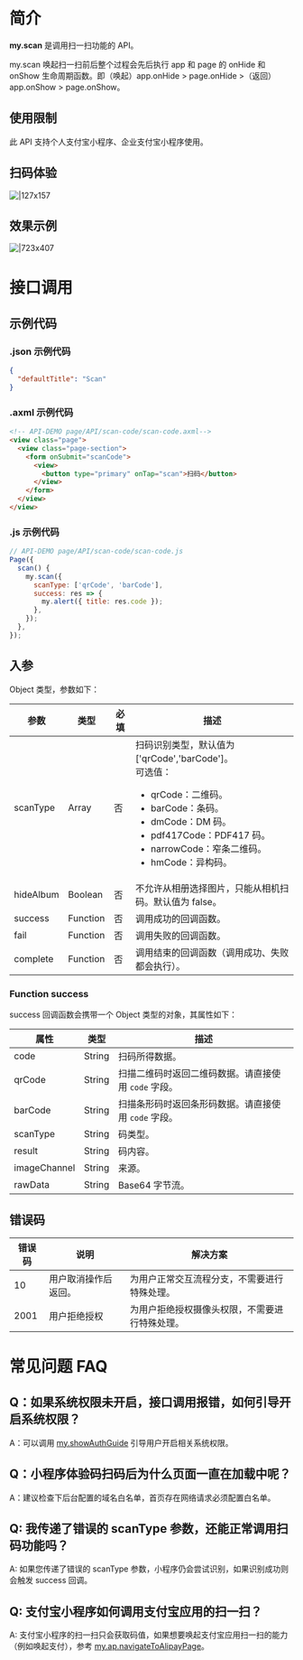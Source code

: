 # 简介

**my.scan** 是调用扫一扫功能的 API。

my.scan 唤起扫一扫前后整个过程会先后执行 app 和 page 的 onHide 和 onShow 生命周期函数。即（唤起）app.onHide > page.onHide >（返回）app.onShow > page.onShow。

## 使用限制

此 API 支持个人支付宝小程序、企业支付宝小程序使用。

## 扫码体验

![|127x157](https://gw.alipayobjects.com/zos/skylark-tools/public/files/51a1a04f6c0fb75da5344409105c54a4.jpeg#align=left&display=inline&height=157&margin=%5Bobject%20Object%5D&originHeight=157&originWidth=127&status=done&style=stroke&width=127)

## 效果示例

![|723x407](https://gw.alipayobjects.com/zos/skylark-tools/public/files/f00386c76c1deff9b8f44c36aec0bff4.png#align=left&display=inline&height=420&margin=%5Bobject%20Object%5D&originHeight=720&originWidth=1280&status=done&style=stroke&width=746)

# 接口调用

## 示例代码

### .json 示例代码

```json
{
  "defaultTitle": "Scan"
}
```

### .axml 示例代码

```html
<!-- API-DEMO page/API/scan-code/scan-code.axml-->
<view class="page">
  <view class="page-section">
    <form onSubmit="scanCode">
      <view>
        <button type="primary" onTap="scan">扫码</button>
      </view>
    </form>
  </view>
</view>
```

### .js 示例代码

```javascript
// API-DEMO page/API/scan-code/scan-code.js
Page({
  scan() {
    my.scan({
      scanType: ['qrCode', 'barCode'],
      success: res => {
        my.alert({ title: res.code });
      },
    });
  },
});
```

## 入参

Object 类型，参数如下：

| **参数** | **类型** | **必填** | **描述** |
| --- | --- | --- | --- |
| scanType | Array | 否 | 扫码识别类型，默认值为 ['qrCode','barCode']。<br />可选值：<br /><ul><li>qrCode：二维码。</li><li>barCode：条码。</li><li>dmCode：DM 码。</li><li>pdf417Code：PDF417 码。</li><li>narrowCode：窄条二维码。</li><li>hmCode：异构码。</li></ul> |
| hideAlbum | Boolean | 否 | 不允许从相册选择图片，只能从相机扫码。默认值为 false。 |
| success | Function | 否 | 调用成功的回调函数。 |
| fail | Function | 否 | 调用失败的回调函数。 |
| complete | Function | 否 | 调用结束的回调函数（调用成功、失败都会执行）。 |

### Function success

success 回调函数会携带一个 Object 类型的对象，其属性如下：

| **属性** | **类型** | **描述** |
| --- | --- | --- |
| code | String | 扫码所得数据。 |
| qrCode | String | 扫描二维码时返回二维码数据。请直接使用 `code` 字段。 |
| barCode | String | 扫描条形码时返回条形码数据。请直接使用 `code` 字段。 |
| scanType | String | 码类型。 |
| result | String | 码内容。 |
| imageChannel | String | 来源。 |
| rawData | String | Base64 字节流。 |

## 错误码
| **错误码** | **说明**             | **解决方案**                                 |
| ---------- | -------------------- | -------------------------------------------- |
| 10         | 用户取消操作后返回。 | 为用户正常交互流程分支，不需要进行特殊处理。 |
| 2001       | 用户拒绝授权     | 为用户拒绝授权摄像头权限，不需要进行特殊处理。       |

# 常见问题 FAQ

## Q：如果系统权限未开启，接口调用报错，如何引导开启系统权限？

A：可以调用 [my.showAuthGuide](https://opendocs.alipay.com/mini/api/show-auth-guide) 引导用户开启相关系统权限。

## Q：小程序体验码扫码后为什么页面一直在加载中呢？

A：建议检查下后台配置的域名白名单，首页存在网络请求必须配置白名单。

## Q: 我传递了错误的 scanType 参数，还能正常调用扫码功能吗？

A: 如果您传递了错误的 scanType 参数，小程序仍会尝试识别，如果识别成功则会触发 success 回调。

## Q: 支付宝小程序如何调用支付宝应用的扫一扫？
A: 支付宝小程序的扫一扫只会获取码值，如果想要唤起支付宝应用扫一扫的能力（例如唤起支付），参考 [my.ap.navigateToAlipayPage](https://opendocs.alipay.com/mini/api/navigatetoalipaypage)。
